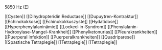 5850 Hz (E)

[[Cysten]]
[[Dihydropteridin Reductase]]
[[Dupuytren-Kontraktur]]
[[Echinokokkose]]
[[Echinokokkuszyste]]
[[Hydatidose]]
[[Hyperphenylalaninämie]]
[[Locked-in-Syndrom]]
[[Phenylalanin-Hydroxylase-Mangel-Krankheit]]
[[Phenylketonurias]]
[[Pleurakrankheiten]]
[[Puerperal Infektion]]
[[Puerperalkrankheiten]]
[[Quadriparese]]
[[Spastische Tetraplegie]]
[[Tetraplegie]]
[[Tetraplegie]]